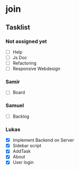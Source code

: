 ﻿# join

<h2>Tasklist</h2>

<h3>Not assigned yet</h3>

- [ ] Help
- [ ] Js Doc
- [ ] Refactoring
- [ ] Responsive Webdesign

<h3>Samir</h3>

- [ ] Board

<h3>Samuel</h3>

- [ ] Backlog 

<h3>Lukas</h3>

- [X] Implement Backend on Server
- [X] Sidebar script
- [X] AddTask
- [X] About
- [X] User login
